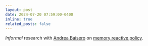 ```yaml
---
layout: post
date: 2024-07-20 07:59:00-0400
inline: true
related_posts: false
---
```


_Informal_ research with [Andrea Baisero](https://www.khoury.northeastern.edu/home/abaisero/) on [memory reactive policy](https://github.com/jselvaraaj/memoryReactiveControl).